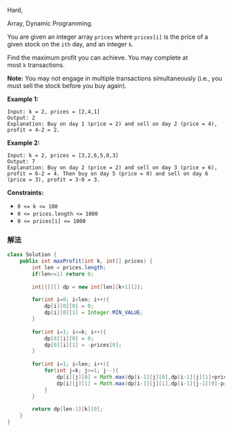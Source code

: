 Hard,

Array, Dynamic Programming.

You are given an integer array `prices` where `prices[i]` is the price of a given stock on the `ith` day, and an integer `k`.

Find the maximum profit you can achieve. You may complete at most `k` transactions.

**Note:** You may not engage in multiple transactions simultaneously (i.e., you must sell the stock before you buy again).

**Example 1:**

```
Input: k = 2, prices = [2,4,1]
Output: 2
Explanation: Buy on day 1 (price = 2) and sell on day 2 (price = 4), profit = 4-2 = 2.

```

**Example 2:**

```
Input: k = 2, prices = [3,2,6,5,0,3]
Output: 7
Explanation: Buy on day 2 (price = 2) and sell on day 3 (price = 6), profit = 6-2 = 4. Then buy on day 5 (price = 0) and sell on day 6 (price = 3), profit = 3-0 = 3.

```

**Constraints:**

- `0 <= k <= 100`
- `0 <= prices.length <= 1000`
- `0 <= prices[i] <= 1000`

### 解法
```java
class Solution {
    public int maxProfit(int k, int[] prices) {
        int len = prices.length;
        if(len<=1) return 0;
        
        int[][][] dp = new int[len][k+1][2];
        
        for(int i=0; i<len; i++){
            dp[i][0][0] = 0;
            dp[i][0][1] = Integer.MIN_VALUE;
        }
        
        for(int i=1; i<=k; i++){
            dp[0][i][0] = 0;
            dp[0][i][1] = -prices[0];
        }
        
        for(int i=1; i<len; i++){
            for(int j=k; j>=1; j--){
                dp[i][j][0] = Math.max(dp[i-1][j][0],dp[i-1][j][1]+prices[i]);
                dp[i][j][1] = Math.max(dp[i-1][j][1],dp[i-1][j-1][0]-prices[i]);
            }
        }
        
        return dp[len-1][k][0];
    }
}
```